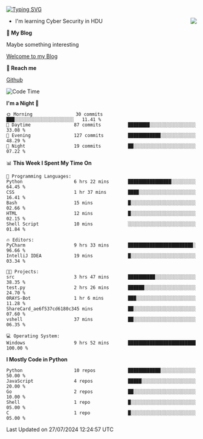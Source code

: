 [![Typing SVG](https://readme-typing-svg.herokuapp.com?font=Fira+Code&pause=1000&random=false&width=450&height=60&lines=Hello+%F0%9F%91%8B%F0%9F%8F%BB;I'm+JBNRZ)](https://git.io/typing-svg)

<a href="#">
  <img align="right" src="https://github-readme-stats.vercel.app/api?username=JBNRZ&show_icons=true&bg_color=15,f2f7fd,E0EAFC" />
</a>

- I'm learning Cyber Security in HDU

 **🌱 My Blog**

Maybe something interesting

[Welcome to my Blog](https://jbnrz.com.cn/)

 **💬 Reach me** 

[Github](https://github.com/JBNRZ)


<!--START_SECTION:waka-->
![Code Time](http://img.shields.io/badge/Code%20Time-615%20hrs%2055%20mins-blue)

**I'm a Night 🦉** 

```text
🌞 Morning                30 commits          ███░░░░░░░░░░░░░░░░░░░░░░   11.41 % 
🌆 Daytime                87 commits          ████████░░░░░░░░░░░░░░░░░   33.08 % 
🌃 Evening                127 commits         ████████████░░░░░░░░░░░░░   48.29 % 
🌙 Night                  19 commits          ██░░░░░░░░░░░░░░░░░░░░░░░   07.22 % 
```


📊 **This Week I Spent My Time On** 

```text
💬 Programming Languages: 
Python                   6 hrs 22 mins       ████████████████░░░░░░░░░   64.45 % 
CSS                      1 hr 37 mins        ████░░░░░░░░░░░░░░░░░░░░░   16.41 % 
Bash                     15 mins             █░░░░░░░░░░░░░░░░░░░░░░░░   02.66 % 
HTML                     12 mins             █░░░░░░░░░░░░░░░░░░░░░░░░   02.15 % 
Shell Script             10 mins             ░░░░░░░░░░░░░░░░░░░░░░░░░   01.84 % 

🔥 Editors: 
PyCharm                  9 hrs 33 mins       ████████████████████████░   96.66 % 
IntelliJ IDEA            19 mins             █░░░░░░░░░░░░░░░░░░░░░░░░   03.34 % 

🐱‍💻 Projects: 
src                      3 hrs 47 mins       ██████████░░░░░░░░░░░░░░░   38.35 % 
test.py                  2 hrs 26 mins       ██████░░░░░░░░░░░░░░░░░░░   24.70 % 
0RAYS-Bot                1 hr 6 mins         ███░░░░░░░░░░░░░░░░░░░░░░   11.28 % 
ShareCard_ae6f537cd6180c345 mins             ██░░░░░░░░░░░░░░░░░░░░░░░   07.60 % 
vshell                   37 mins             ██░░░░░░░░░░░░░░░░░░░░░░░   06.35 % 

💻 Operating System: 
Windows                  9 hrs 52 mins       █████████████████████████   100.00 % 
```

**I Mostly Code in Python** 

```text
Python                   10 repos            ████████████░░░░░░░░░░░░░   50.00 % 
JavaScript               4 repos             █████░░░░░░░░░░░░░░░░░░░░   20.00 % 
Go                       2 repos             ██░░░░░░░░░░░░░░░░░░░░░░░   10.00 % 
Shell                    1 repo              █░░░░░░░░░░░░░░░░░░░░░░░░   05.00 % 
C                        1 repo              █░░░░░░░░░░░░░░░░░░░░░░░░   05.00 % 
```




 Last Updated on 27/07/2024 12:24:57 UTC
<!--END_SECTION:waka-->
